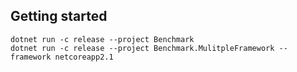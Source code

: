 
## Getting started

```
dotnet run -c release --project Benchmark
dotnet run -c release --project Benchmark.MulitpleFramework --framework netcoreapp2.1
```